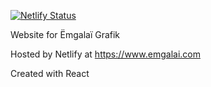 [![Netlify Status](https://api.netlify.com/api/v1/badges/592bbbd9-3229-40a4-9209-74aab1d5e2d0/deploy-status)](https://app.netlify.com/sites/optimistic-mcclintock-10c855/deploys)

Website for Ëmgalaï Grafik

Hosted by Netlify at https://www.emgalai.com

Created with React